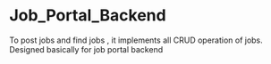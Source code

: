 # Job_Portal_Backend
To post jobs and find jobs , it implements all CRUD operation of jobs. Designed basically for job portal backend
